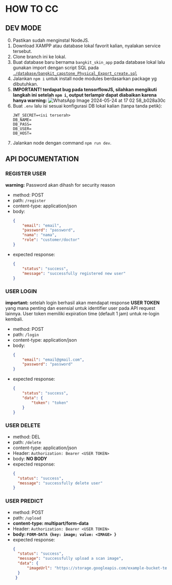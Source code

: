 # HOW TO CC

## DEV MODE
0. Pastikan sudah menginstal NodeJS.
1. Download XAMPP atau database lokal favorit kalian, nyalakan service tersebut.
2. Clone branch ini ke lokal.
3. Buat database baru bernama `bangkit_skin_app` pada database lokal lalu gunakan import dengan script SQL pada [`./database/bangkit_capstone_Physical_Export_create.sql`](https://github.com/stevengregori92/CAPSTONE_GACOR/blob/cc/database/bangkit_capstone_Physical_Export_create.sql)
4. Jalankan `npm i` untuk install node modules berdasarkan package yg dibutuhkan.
5. **IMPORTANT! terdapat bug pada tensorflowJS, silahkan mengikuti langkah ini setelah `npm i`, output terlampir dapat diabaikan karena hanya warning:**
   ![WhatsApp Image 2024-05-24 at 17 02 58_b028a30c](https://github.com/stevengregori92/CAPSTONE_GACOR/assets/78022264/13c26e2f-410b-4d13-a20a-b9f66bf684c0)
6. Buat `.env` lalu isi sesuai konfigurasi DB lokal kalian (tanpa tanda petik):
   ```
   JWT_SECRET=<isi terserah>
   DB_NAME=
   DB_PASS=
   DB_USER=
   DB_HOST=
   ```
7. Jalankan node dengan command `npm run dev`.

## API DOCUMENTATION

### REGISTER USER

**warning:** Password akan dihash for security reason

- method: POST
- path: `/register`
- content-type: application/json
- body:
  ```json
  {
      "email": "email",
      "password": "password",
      "nama": "nama",
      "role": "customer/doctor"
  }
  ```
- expected response:
  ```json
  {
      "status": "success",
      "message": "successfully registered new user"
  }
  ```

### USER LOGIN

**important:** setelah login berhasil akan mendapat response **USER TOKEN** yang mana penting dan esensial untuk identifier user pada API request lainnya. User token memiliki expiration time (default 1 jam) untuk re-login kembali.

- method: POST
- path: `/login`
- content-type: application/json
- body:
  ```json
  {
      "email": "email@gmail.com",
      "password": "password"
  }
  ```
- expected response:
  ```json
  {
      "status": "success",
      "data": {
          "token": "token"
      }
  }
  ```

### USER DELETE

- method: DEL
- path: `/delete`
- content-type: application/json
- Header:
  `Authorization: Bearer <USER TOKEN>`
- body: **NO BODY**
- expected response:
  ```json
  {
    "status": "success",
    "message": "successfully delete user"
  }
  ```

### USER PREDICT

- method: POST
- path: `/upload`
- **content-type: multipart/form-data**
- Header:
  `Authorization: Bearer <USER TOKEN>`
- **body: `FORM-DATA {key: image; value: <IMAGE> }`**
- expected response:
  ```json
  {
    "status": "success",
    "message": "successfully upload a scan image",
    "data": {
        "imageUrl": "https://storage.googleapis.com/example-bucket-test-cc-trw/<IMAGE_BUCKET_ID>.<IMG_EXTENSION>"
    }
   }
   ```
